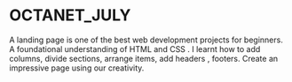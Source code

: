 # OCTANET_JULY
A landing page is one of the best web development projects for beginners. A foundational understanding of HTML and CSS . I learnt how to add columns, divide sections, arrange items, add headers , footers. Create an impressive page using our creativity. 
